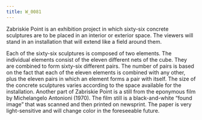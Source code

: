 ```yaml
---
title: W_0081
---
```

Zabriskie Point is an exhibition project in which sixty-six concrete sculptures are to be placed in an interior or exterior space. The viewers will stand in an installation that will extend like a field around them.

Each of the sixty-six sculptures is composed of two elements. The individual elements consist of the eleven different nets of the cube. They are combined to form sixty-six different pairs. The number of pairs is based on the fact that each of the eleven elements is combined with any other, plus the eleven pairs in which an element forms a pair with itself. The size of the concrete sculptures varies according to the space available for the installation. Another part of Zabriskie Point is a still from the eponymous film by Michelangelo Antonioni (1970). The film still is a black-and-white “found image” that was scanned and then printed on newsprint. The paper is very light-sensitive and will change color in the foreseeable future.
